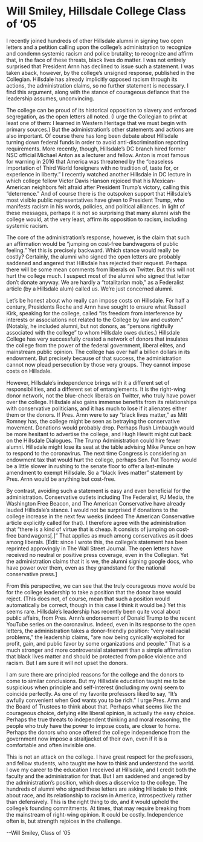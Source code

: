 # Will Smiley, Hillsdale College Class of ‘05

I recently joined hundreds of other Hillsdale alumni in signing two open letters and a petition calling upon the college’s administration to recognize and condemn systemic racism and police brutality; to recognize and affirm that, in the face of these threats, black lives do matter. I was not entirely surprised that President Arnn has declined to issue such a statement. I was taken aback, however, by the college’s unsigned response, published in the Collegian. Hillsdale has already implicitly opposed racism through its actions, the administration claims, so no further statement is necessary. I find this argument, along with the stance of courageous defiance that the leadership assumes, unconvincing.

The college can be proud of its historical opposition to slavery and enforced segregation, as the open letters all noted. (I urge the Collegian to print at least one of them: I learned in Western Heritage that we must begin with primary sources.) But the administration’s other statements and actions are also important. Of course there has long been debate about Hillsdale turning down federal funds in order to avoid anti-discrimination reporting requirements. More recently, though, Hillsdale’s DC branch hired former NSC official Michael Anton as a lecturer and fellow. Anton is most famous for warning in 2016 that America was threatened by the “ceaseless importation of Third World foreigners with no tradition of, taste for, or experience in liberty.” I recently watched another Hillsdale in DC lecture in which college fellow Victor Davis Hanson rejoiced that his Mexican-American neighbors felt afraid after President Trump’s victory, calling this “deterrence.” And of course there is the outspoken support that Hillsdale’s most visible public representatives have given to President Trump, who manifests racism in his words, policies, and political alliances. In light of these messages, perhaps it is not so surprising that many alumni wish the college would, at the very least, affirm its opposition to racism, including systemic racism. 

The core of the administration’s response, however, is the claim that such an affirmation would be “jumping on cost-free bandwagons of public feeling.” Yet this is precisely backward. Which stance would really be costly? Certainly, the alumni who signed the open letters are probably saddened and angered that Hillsdale has rejected their request. Perhaps there will be some mean comments from liberals on Twitter. But this will not hurt the college much. I suspect most of the alumni who signed that letter don’t donate anyway. We are hardly a “totalitarian mob,” as a Federalist article (by a Hillsdale alum) called us. We’re just concerned alumni.

Let’s be honest about who really can impose costs on Hillsdale. For half a century, Presidents Roche and Arnn have sought to ensure what Russell Kirk, speaking for the college, called “its freedom from interference by interests or associations not related to the College by law and custom.” (Notably, he included alumni, but not donors, as “persons rightfully associated with the college” to whom Hillsdale owes duties.) Hillsdale College has very successfully created a network of donors that insulates the college from the power of the federal government, liberal elites, and mainstream public opinion. The college has over half a billion dollars in its endowment. But precisely because of that success, the administration cannot now plead persecution by those very groups. They cannot impose costs on Hillsdale.

However, Hillsdale’s independence brings with it a different set of responsibilities, and a different set of entanglements. It is the right-wing donor network, not the blue-check liberals on Twitter, who truly have power over the college. Hillsdale also gains immense benefits from its relationships with conservative politicians, and it has much to lose if it alienates either them or the donors. If Pres. Arnn were to say “black lives matter,” as Mitt Romney has, the college might be seen as betraying the conservative movement. Donations would probably drop. Perhaps Rush Limbaugh would be more hesitant to advertise the college, and Hugh Hewitt might cut back on the Hillsdale Dialogues. The Trump Administration could hire fewer alumni. Hillsdale might lose its seat at the table advising Mike Pence on how to respond to the coronavirus. The next time Congress is considering an endowment tax that would hurt the college, perhaps Sen. Pat Toomey would be a little slower in rushing to the senate floor to offer a last-minute amendment to exempt Hillsdale. So a “black lives matter” statement by Pres. Arnn would be anything but cost-free.

By contrast, avoiding such a statement is easy and even beneficial for the administration. Conservative outlets including The Federalist, PJ Media, the Washington Free Beacon, and The American Conservative have already lauded Hillsdale’s stance. I would not be surprised if donations to the college increase in the next few weeks (indeed The American Conservative article explicitly called for that). I therefore agree with the administration that “there is a kind of virtue that is cheap. It consists of jumping on cost-free bandwagons[.]” That applies as much among conservatives as it does among liberals. [Edit: since I wrote this, the college’s statement has been reprinted approvingly in The Wall Street Journal. The open letters have received no neutral or positive press coverage, even in the Collegian. Yet the administration claims that it is we, the alumni signing google docs, who have power over them, even as they grandstand for the national conservative press.]

From this perspective, we can see that the truly courageous move would be for the college leadership to take a position that the donor base would reject. (This does not, of course, mean that such a position would automatically be correct, though in this case I think it would be.) Yet this seems rare. Hillsdale’s leadership has recently been quite vocal about public affairs, from Pres. Arnn’s endorsement of Donald Trump to the recent YouTube series on the coronavirus. Indeed, even in its response to the open letters, the administration takes a donor-friendly position: “very real racial problems,” the leadership claims, “are now being cynically exploited for profit, gain, and public favor by some organizations and people.” That is a much stronger and more controversial statement than a simple affirmation that black lives matter and should be protected from police violence and racism. But I am sure it will not upset the donors. 

I am sure there are principled reasons for the college and the donors to come to similar conclusions. But my Hillsdale education taught me to be suspicious when principle and self-interest (including my own) seem to coincide perfectly. As one of my favorite professors liked to say, “It’s awfully convenient when God wants you to be rich.” I urge Pres. Arnn and the Board of Trustees to think about that. Perhaps what seems like the courageous choice, defying elite liberal opinion, is actually the easy choice. Perhaps the true threats to independent thinking and moral reasoning, the people who truly have the power to impose costs, are closer to home. Perhaps the donors who once offered the college independence from the government now impose a straitjacket of their own, even if it is a comfortable and often invisible one.

This is not an attack on the college. I have great respect for the professors, and fellow students, who taught me how to think and understand the world. I owe my career to the education I received at Hillsdale, and I credit both the faculty and the administration for that. But I am saddened and angered by the administration’s position, which does a disservice to the college. The hundreds of alumni who signed these letters are asking Hillsdale to think about race, and its relationship to racism in America, introspectively rather than defensively. This is the right thing to do, and it would uphold the college’s founding commitments. At times, that may require breaking from the mainstream of right-wing opinion. It could be costly. Independence often is, but strength rejoices in the challenge.

--Will Smiley, Class of ‘05
